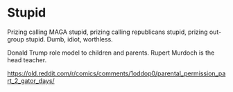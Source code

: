 # Stupid

Prizing calling MAGA stupid, prizing calling republicans stupid, prizing out-group stupid. Dumb, idiot, worthless.

Donald Trump role model to children and parents. Rupert Murdoch is the head teacher.

https://old.reddit.com/r/comics/comments/1oddop0/parental_permission_part_2_gator_days/
